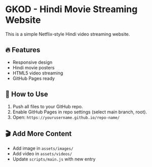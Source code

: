 
# GKOD - Hindi Movie Streaming Website

This is a simple Netflix-style Hindi video streaming website.

## 🔥 Features
- Responsive design
- Hindi movie posters
- HTML5 video streaming
- GitHub Pages ready

## 🚀 How to Use
1. Push all files to your GitHub repo.
2. Enable GitHub Pages in repo settings (select main branch, root).
3. Open: `https://yourusername.github.io/repo-name/`

## 🎬 Add More Content
- Add image in `assets/images/`
- Add video in `assets/videos/`
- Update `scripts/main.js` with new entry
